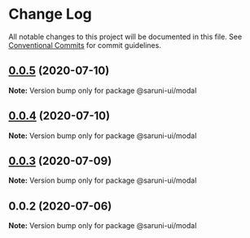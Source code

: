 # Change Log

All notable changes to this project will be documented in this file.
See [Conventional Commits](https://conventionalcommits.org) for commit guidelines.

## [0.0.5](https://github.com/tambium/saruni-ui/compare/@saruni-ui/modal@0.0.4...@saruni-ui/modal@0.0.5) (2020-07-10)

**Note:** Version bump only for package @saruni-ui/modal





## [0.0.4](https://github.com/tambium/saruni-ui/compare/@saruni-ui/modal@0.0.3...@saruni-ui/modal@0.0.4) (2020-07-10)

**Note:** Version bump only for package @saruni-ui/modal





## [0.0.3](https://github.com/tambium/saruni-ui/compare/@saruni-ui/modal@0.0.2...@saruni-ui/modal@0.0.3) (2020-07-09)

**Note:** Version bump only for package @saruni-ui/modal





## 0.0.2 (2020-07-06)

**Note:** Version bump only for package @saruni-ui/modal
